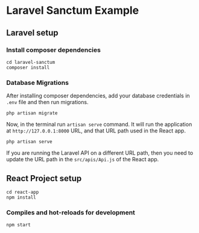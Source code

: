 # Laravel Sanctum Example

## Laravel setup

### Install composer dependencies

```
cd laravel-sanctum
composer install
```

### Database Migrations

After installing composer dependencies, add your database credentials in `.env` file and then run migrations.

```
php artisan migrate
```

Now, in the terminal run `artisan serve` command. It will run the application at `http://127.0.0.1:8000` URL, and that URL path used in the React app.

```
php artisan serve
```

If you are running the Laravel API on a different URL path, then you need to update the URL path in the `src/apis/Api.js` of the React app.

## React Project setup

```
cd react-app
npm install
```

### Compiles and hot-reloads for development

```
npm start
```
